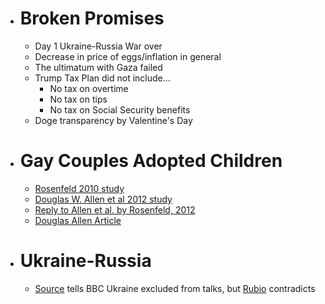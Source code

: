 - # Broken Promises
  - Day 1 Ukraine-Russia War over
  - Decrease in price of eggs/inflation in general
  - The ultimatum with Gaza failed
  - Trump Tax Plan did not include...
    - No tax on overtime
    - No tax on tips
    - No tax on Social Security benefits
  - Doge transparency by Valentine's Day
- # Gay Couples Adopted Children
  - [Rosenfeld 2010 study](https://sci-hub.ru/https://doi.org/10.1353/dem.0.0112)
  - [Douglas W. Allen et al 2012 study](https://www.sfu.ca/~allen/RosenfeldCommentDemography.pdf)
  - [Reply to Allen et al. by Rosenfeld, 2012](https://web.stanford.edu/~mrosenfe/Rosenfeld_Demography_reply_to_Allen_etal.pdf)
  - [Douglas Allen Article](https://www.mercatornet.com/does_same_sex_parenting_really_make_no_difference)
- # Ukraine-Russia
  - [Source](https://www.bbc.com/news/articles/cm292319gr2o) tells BBC Ukraine excluded from talks, but [Rubio](https://www.reuters.com/world/rubio-says-coming-days-will-show-if-putin-serious-about-ukraine-peace-2025-02-16/) contradicts
#